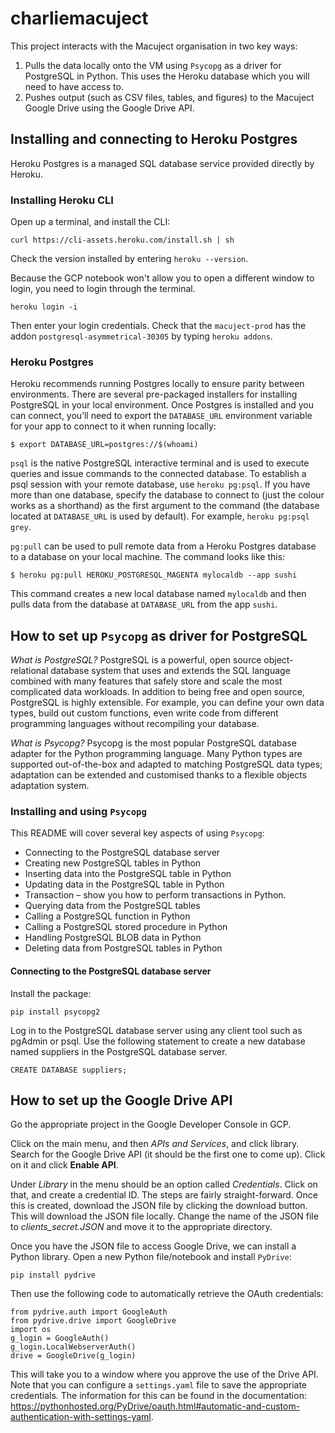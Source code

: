 # charliemacuject
This project interacts with the Macuject organisation in two key ways:
1. Pulls the data locally onto the VM using `Psycopg` as a driver for PostgreSQL in Python. This uses the Heroku database which you will need to have access to.
2. Pushes output (such as CSV files, tables, and figures) to the Macuject Google Drive using the Google Drive API.

## Installing and connecting to Heroku Postgres
Heroku Postgres is a managed SQL database service provided directly by Heroku.

### Installing Heroku CLI
Open up a terminal, and install the CLI:
```
curl https://cli-assets.heroku.com/install.sh | sh
```
Check the version installed by entering `heroku --version`.

Because the GCP notebook won't allow you to open a different window to login, you need to login through the terminal.
```
heroku login -i
```
Then enter your login credentials. Check that the `macuject-prod` has the addon `postgresql-asymmetrical-30305` by typing `heroku addons`.

### Heroku Postgres
Heroku recommends running Postgres locally to ensure parity between environments. There are several pre-packaged installers for installing PostgreSQL in your local environment. Once Postgres is installed and you can connect, you’ll need to export the `DATABASE_URL` environment variable for your app to connect to it when running locally:
```
$ export DATABASE_URL=postgres://$(whoami)
```
`psql` is the native PostgreSQL interactive terminal and is used to execute queries and issue commands to the connected database. To establish a psql session with your remote database, use `heroku pg:psql`. If you have more than one database, specify the database to connect to (just the colour works as a shorthand) as the first argument to the command (the database located at `DATABASE_URL` is used by default). For example, `heroku pg:psql grey`.

`pg:pull` can be used to pull remote data from a Heroku Postgres database to a database on your local machine. The command looks like this:
```
$ heroku pg:pull HEROKU_POSTGRESQL_MAGENTA mylocaldb --app sushi
```
This command creates a new local database named `mylocaldb` and then pulls data from the database at `DATABASE_URL` from the app `sushi`. 

## How to set up `Psycopg` as driver for PostgreSQL
_What is PostgreSQL?_ PostgreSQL is a powerful, open source object-relational database system that uses and extends the SQL language combined with many features that safely store and scale the most complicated data workloads. In addition to being free and open source, PostgreSQL is highly extensible. For example, you can define your own data types, build out custom functions, even write code from different programming languages without recompiling your database.

_What is Psycopg?_ Psycopg is the most popular PostgreSQL database adapter for the Python programming language. Many Python types are supported out-of-the-box and adapted to matching PostgreSQL data types; adaptation can be extended and customised thanks to a flexible objects adaptation system.

### Installing and using `Psycopg`
This README will cover several key aspects of using `Psycopg`:
* Connecting to the PostgreSQL database server
* Creating new PostgreSQL tables in Python
* Inserting data into the PostgreSQL table in Python
* Updating data in the PostgreSQL table in Python 
* Transaction – show you how to perform transactions in Python.
* Querying data from the PostgreSQL tables
* Calling a PostgreSQL function in Python
* Calling a PostgreSQL stored procedure in Python
* Handling PostgreSQL BLOB data in Python
* Deleting data from PostgreSQL tables in Python

#### Connecting to the PostgreSQL database server
Install the package:
```{python}
pip install psycopg2
```
Log in to the PostgreSQL database server using any client tool such as pgAdmin or psql. Use the following statement to create a new database named suppliers in the PostgreSQL database server.
```{python}
CREATE DATABASE suppliers;
```

## How to set up the Google Drive API
Go the appropriate project in the Google Developer Console in GCP.

Click on the main menu, and then _APIs and Services_, and click library. Search for the Google Drive API (it should be the first one to come up). Click on it and click __Enable API__.

Under _Library_ in the menu should be an option called _Credentials_. Click on that, and create a credential ID. The steps are fairly straight-forward. Once this is created, download the JSON file by clicking the download button. This will download the JSON file locally. Change the name of the JSON file to _clients_secret.JSON_ and move it to the appropriate directory.

Once you have the JSON file to access Google Drive, we can install a Python library. Open a new Python file/notebook and install `PyDrive`:
```{python}
pip install pydrive
```

Then use the following code to automatically retrieve the OAuth credentials:
```{python}
from pydrive.auth import GoogleAuth
from pydrive.drive import GoogleDrive
import os
g_login = GoogleAuth()
g_login.LocalWebserverAuth()
drive = GoogleDrive(g_login)
```

This will take you to a window where you approve the use of the Drive API. Note that you can configure a `settings.yaml` file to save the appropriate credentials. The information for this can be found in the documentation: https://pythonhosted.org/PyDrive/oauth.html#automatic-and-custom-authentication-with-settings-yaml.
